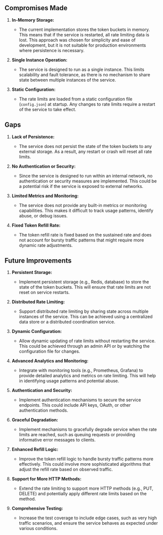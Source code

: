 ## Compromises Made

1. **In-Memory Storage:**
   - The current implementation stores the token buckets in memory. This means that if the service is restarted, all rate limiting data is lost. This approach was chosen for simplicity and ease of development, but it is not suitable for production environments where persistence is necessary.

2. **Single Instance Operation:**
   - The service is designed to run as a single instance. This limits scalability and fault tolerance, as there is no mechanism to share state between multiple instances of the service.

3. **Static Configuration:**
   - The rate limits are loaded from a static configuration file (`config.json`) at startup. Any changes to rate limits require a restart of the service to take effect.

## Gaps

1. **Lack of Persistence:**
   - The service does not persist the state of the token buckets to any external storage. As a result, any restart or crash will reset all rate limits.

2. **No Authentication or Security:**
   - Since the service is designed to run within an internal network, no authentication or security measures are implemented. This could be a potential risk if the service is exposed to external networks.

3. **Limited Metrics and Monitoring:**
   - The service does not provide any built-in metrics or monitoring capabilities. This makes it difficult to track usage patterns, identify abuse, or debug issues.

4. **Fixed Token Refill Rate:**
   - The token refill rate is fixed based on the sustained rate and does not account for bursty traffic patterns that might require more dynamic rate adjustments.

## Future Improvements

1. **Persistent Storage:**
   - Implement persistent storage (e.g., Redis, database) to store the state of the token buckets. This will ensure that rate limits are not reset on service restarts.

2. **Distributed Rate Limiting:**
   - Support distributed rate limiting by sharing state across multiple instances of the service. This can be achieved using a centralized data store or a distributed coordination service.

3. **Dynamic Configuration:**
   - Allow dynamic updating of rate limits without restarting the service. This could be achieved through an admin API or by watching the configuration file for changes.

4. **Advanced Analytics and Monitoring:**
   - Integrate with monitoring tools (e.g., Prometheus, Grafana) to provide detailed analytics and metrics on rate limiting. This will help in identifying usage patterns and potential abuse.

5. **Authentication and Security:**
   - Implement authentication mechanisms to secure the service endpoints. This could include API keys, OAuth, or other authentication methods.

6. **Graceful Degradation:**
   - Implement mechanisms to gracefully degrade service when the rate limits are reached, such as queuing requests or providing informative error messages to clients.

7. **Enhanced Refill Logic:**
   - Improve the token refill logic to handle bursty traffic patterns more effectively. This could involve more sophisticated algorithms that adjust the refill rate based on observed traffic.

8. **Support for More HTTP Methods:**
   - Extend the rate limiting to support more HTTP methods (e.g., PUT, DELETE) and potentially apply different rate limits based on the method.

9. **Comprehensive Testing:**
   - Increase the test coverage to include edge cases, such as very high traffic scenarios, and ensure the service behaves as expected under various conditions.
